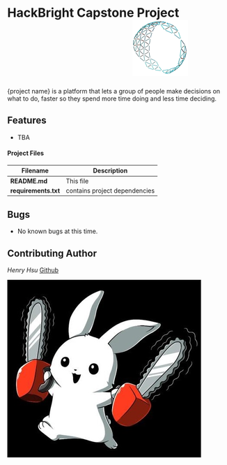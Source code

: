 # HackBright Capstone Project &emsp;&emsp;&emsp;&emsp;&emsp;&emsp;&emsp;&emsp;&emsp;&emsp; ![logo](static/img/ch_logo.png?raw=true")

{project name} is a platform that lets a group of people make decisions on what to do, faster so they spend more time doing and less time deciding.

## Features
+ TBA

#### Project Files

Filename | Description |
-------- | ----------- |
**README.md** | This file
**requirements.txt** | contains project dependencies


## Bugs
+ No known bugs at this time.

## Contributing Author
*Henry Hsu* [Github](https://github.com/henryh28)

![My Spirit Animal](static/img/spirit_animal.jpg?raw=true")
